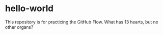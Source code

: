 # hello-world
This repository is for practicing the GitHub Flow.
What has 13 hearts, but no other organs?
